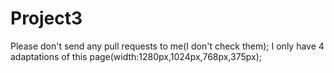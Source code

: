 # Project3
Please don't send any pull requests to me(I don't check them);
 I only have 4 adaptations of this page(width:1280px,1024px,768px,375px);

